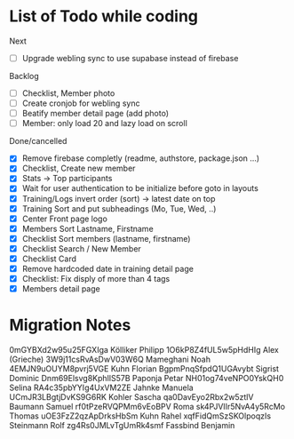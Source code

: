 # List of Todo while coding

Next

- [ ] Upgrade webling sync to use supabase instead of firebase

Backlog

- [ ] Checklist, Member photo
- [ ] Create cronjob for webling sync
- [ ] Beatify member detail page (add photo)
- [ ] Member: only load 20 and lazy load on scroll

Done/cancelled

- [x] Remove firebase completly (readme, authstore, package.json ...)
- [x] Checklist, Create new member
- [x] Stats -> Top participants
- [x] Wait for user authentication to be initialize before goto in layouts
- [x] Training/Logs invert order (sort) -> latest date on top
- [x] Training Sort and put subheadings (Mo, Tue, Wed, ..)
- [x] Center Front page logo
- [x] Members Sort Lastname, Firstname
- [x] Checklist Sort members (lastname, firstname)
- [x] Checklist Search / New Member
- [x] Checklist Card
- [x] Remove hardcoded date in training detail page
- [x] Checklist: Fix disply of more than 4 tags
- [x] Members detail page

# Migration Notes

0mGYBXd2w95u25FGXIga Kölliker Philipp
1O6kP8Z4fUL5w5pHdHIg Alex (Grieche)
3W9j11csRvAsDwV03W6Q Mameghani Noah
4EMJN9uOUYM8pvrj5VGE Kuhn Florian
BgpmPnqSfpdQ1UGAvybt Sigrist Dominic
Dnm69Elsvg8KphIlS57B Paponja Petar
NH01og74veNPO0YskQH0 Selina
RA4c35pbYYIg4UxVM2ZE Jahnke Manuela
UCmJR3LBgtjDvKS9G6RK Kohler Sascha
qa0DavEyo2Rbx2w5ztlV Baumann Samuel
rf0tPzeRVQPMm6vEoBPV Roma
sk4PJVIIr5NvA4y5RcMo Thomas
uOE3FzZ2qzApDrksHbSm Kuhn Rahel
xqfFidQmSzSKOlpoqzIs Steinmann Rolf
zg4Rs0JMLvTgUmRk4smf Fassbind Benjamin
